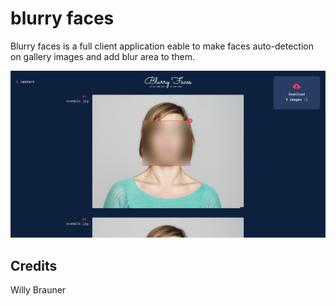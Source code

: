 # blurry faces

Blurry faces is a full client application eable to make faces auto-detection on gallery images and add blur area to them.

![](screen.png)

## Credits

Willy Brauner
